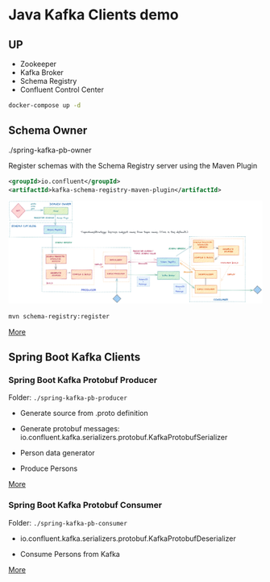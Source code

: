 # Java Kafka Clients demo

## UP 

* Zookeeper 
* Kafka Broker 
* Schema Registry 
* Confluent Control Center 

```sh
docker-compose up -d
```


## Schema Owner 

./spring-kafka-pb-owner

Register schemas with the Schema Registry server using the Maven Plugin 

```xml
<groupId>io.confluent</groupId>
<artifactId>kafka-schema-registry-maven-plugin</artifactId>
```

![owner](docs/schema-catalog.png)


```sh
mvn schema-registry:register
``` 

[More](spring-kafka-pb-owner/Readme.md)


## Spring Boot Kafka Clients  

### Spring Boot Kafka Protobuf Producer

Folder: ```./spring-kafka-pb-producer```

* Generate source from .proto definition

* Generate protobuf messages: io.confluent.kafka.serializers.protobuf.KafkaProtobufSerializer   

* Person data generator

* Produce Persons

[More](spring-kafka-pb-producer/Readme.md)

 
### Spring Boot Kafka Protobuf Consumer

Folder: ```./spring-kafka-pb-consumer``` 

* io.confluent.kafka.serializers.protobuf.KafkaProtobufDeserializer

* Consume Persons from Kafka  

[More](spring-kafka-pb-consumer/Readme.md)



 